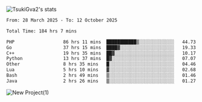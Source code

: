 
![TsukiGva2's stats](https://github-readme-stats.vercel.app/api?username=TsukiGva2&show_icons=true&theme=gruvbox)

<!--START_SECTION:waka-->

```txt
From: 28 March 2025 - To: 12 October 2025

Total Time: 184 hrs 7 mins

PHP                  86 hrs 11 mins  ███████████▒░░░░░░░░░░░░░   44.73 %
Go                   37 hrs 15 mins  ████▓░░░░░░░░░░░░░░░░░░░░   19.33 %
C++                  19 hrs 35 mins  ██▓░░░░░░░░░░░░░░░░░░░░░░   10.17 %
Python               13 hrs 37 mins  █▓░░░░░░░░░░░░░░░░░░░░░░░   07.07 %
Other                8 hrs 35 mins   █░░░░░░░░░░░░░░░░░░░░░░░░   04.46 %
Lua                  5 hrs 10 mins   ▓░░░░░░░░░░░░░░░░░░░░░░░░   02.68 %
Bash                 2 hrs 49 mins   ▒░░░░░░░░░░░░░░░░░░░░░░░░   01.46 %
Java                 2 hrs 26 mins   ▒░░░░░░░░░░░░░░░░░░░░░░░░   01.27 %
```

<!--END_SECTION:waka-->

![New Project(1)](https://github.com/user-attachments/assets/ca397c4b-527a-4830-9802-b71a2622b058)

<!--
![91IYheGYbCL](https://github.com/user-attachments/assets/81d7ee5b-489d-41a0-a545-5872971bd286)
-->
